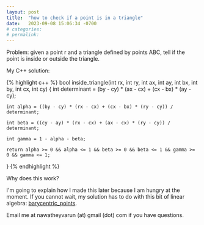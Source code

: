 ```yaml
---
layout: post
title:  "how to check if a point is in a triangle"
date:   2023-09-08 15:06:34 -0700
# categories:
# permalink:
---
```


Problem: given a point r and a triangle defined by points ABC, tell if the point is inside or outside the triangle.

My C++ solution:

{% highlight c++ %}
bool inside_triangle(int rx, int ry, int ax, int ay, int bx, int by, int cx, int cy) {
	int determinant = (by - cy) * (ax - cx) + (cx - bx) * (ay - cy);

	int alpha = ((by - cy) * (rx - cx) + (cx - bx) * (ry - cy)) / determinant;

	int beta = ((cy - ay) * (rx - cx) + (ax - cx) * (ry - cy)) / determinant;

	int gamma = 1 - alpha - beta;

	return alpha >= 0 && alpha <= 1 && beta >= 0 && beta <= 1 && gamma >= 0 && gamma <= 1;
}
{% endhighlight %}

Why does this work?

I'm going to explain how I made this later because I am hungry at the moment. If you
cannot wait, my solution has to do with this bit of linear algebra: [barycentric_points](a).


Email me at nawatheyvarun (at) gmail (dot) com if you have questions.

[a]: https://en.wikipedia.org/wiki/Barycentric_coordinate_system#Determining_location_with_respect_to_a_triangle
